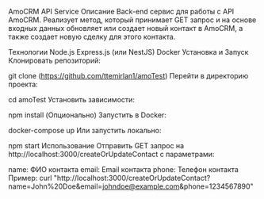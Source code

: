 AmoCRM API Service
Описание
Back-end сервис для работы с API AmoCRM. Реализует метод, который принимает GET запрос и на основе входных данных обновляет или создает новый контакт в AmoCRM, а также создает новую сделку для этого контакта.

Технологии
Node.js
Express.js (или NestJS)
Docker
Установка и Запуск
Клонировать репозиторий:

git clone (https://github.com/ttemirlan1/amoTest)
Перейти в директорию проекта:

cd amoTest
Установить зависимости:

npm install
(Опционально) Запустить в Docker:

docker-compose up
Или запустить локально:

npm start
Использование
Отправить GET запрос на http://localhost:3000/createOrUpdateContact с параметрами:

name: ФИО контакта
email: Email контакта
phone: Телефон контакта
Пример:
curl "http://localhost:3000/createOrUpdateContact?name=John%20Doe&email=johndoe@example.com&phone=1234567890"
